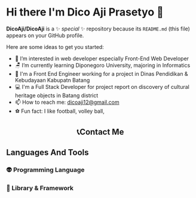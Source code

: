 # Hi there I'm Dico Aji Prasetyo 👋


**DicoAji/DicoAji** is a ✨ _special_ ✨ repository because its `README.md` (this file) appears on your GitHub profile.

Here are some ideas to get you started:

- 👀 I’m interested in web developer especially Front-End Web Developer
- 🪑 I’m currently learning Diponegoro University, majoring in Informatics
- 🏢 I'm a Front End Engineer working for a project in Dinas Pendidikan & Kebudayaan Kabupatn Batang
- 💻 I'm a Full Stack Developer for project report on discovery of cultural heritage objects in Batang district
- 📫 How to reach me: dicoaji12@gmail.com
- ⚽ Fun fact: I like football, volley ball,


<h2 align="center">📞Contact Me</h2>

## Languages And Tools

### 👽 Programming Language

### 🎁 Library & Framework

